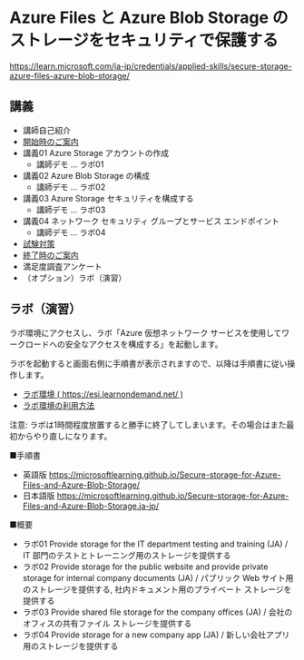 # Azure Files と Azure Blob Storage のストレージをセキュリティで保護する

https://learn.microsoft.com/ja-jp/credentials/applied-skills/secure-storage-azure-files-azure-blob-storage/

## 講義

- 講師自己紹介
- [開始時のご案内](../opening.md)
- 講義01 Azure Storage アカウントの作成
    - 講師デモ ... ラボ01
- 講義02 Azure Blob Storage の構成
    - 講師デモ ... ラボ02
- 講義03 Azure Storage セキュリティを構成する
    - 講師デモ ... ラボ03
- 講義04 ネットワーク セキュリティ グループとサービス エンドポイント
    - 講師デモ ... ラボ04
- [試験対策](assessment.md)
- [終了時のご案内](../closing-cloudslice.md)
- 満足度調査アンケート
- （オプション）ラボ（演習）

## ラボ（演習）

ラボ環境にアクセスし、ラボ「Azure 仮想ネットワーク サービスを使用してワークロードへの安全なアクセスを構成する」を起動します。

ラボを起動すると画面右側に手順書が表示されますので、以降は手順書に従い操作します。

- [ラボ環境 ( https://esi.learnondemand.net/ )](https://esi.learnondemand.net/)
- [ラボ環境の利用方法](../ラボ環境の利用方法.pdf)

注意: ラボは1時間程度放置すると勝手に終了してしまいます。その場合はまた最初からやり直しになります。

■手順書

- 英語版 https://microsoftlearning.github.io/Secure-storage-for-Azure-Files-and-Azure-Blob-Storage/
- 日本語版 https://microsoftlearning.github.io/Secure-storage-for-Azure-Files-and-Azure-Blob-Storage.ja-jp/

■概要

- ラボ01 Provide storage for the IT department testing and training (JA) / IT 部門のテストとトレーニング用のストレージを提供する
- ラボ02 Provide storage for the public website and provide private storage for internal company documents (JA) / パブリック Web サイト用のストレージを提供する, 社内ドキュメント用のプライベート ストレージを提供する
- ラボ03 Provide shared file storage for the company offices (JA) / 会社のオフィスの共有ファイル ストレージを提供する
- ラボ04 Provide storage for a new company app (JA) / 新しい会社アプリ用のストレージを提供する
